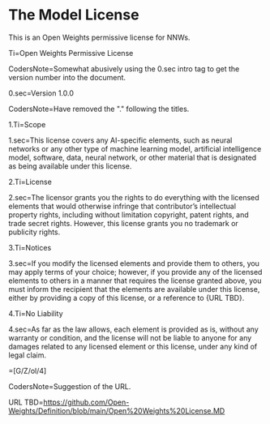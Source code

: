 # The Model License

This is an Open Weights permissive license for NNWs.

Ti=Open Weights Permissive License

CodersNote=Somewhat abusively using the 0.sec intro tag to get the version number into the document.

0.sec=Version 1.0.0

CodersNote=Have removed the "." following the titles.

1.Ti=Scope 

1.sec=This license covers any AI-specific elements, such as neural networks or any other type of machine learning model, artificial intelligence model, software, data, neural network, or other material that is designated as being available under this license.

2.Ti=License 

2.sec=The licensor grants you the rights to do everything with the licensed elements that would otherwise infringe that contributor’s intellectual property rights, including without limitation copyright, patent rights, and trade secret rights. However, this license grants you no trademark or publicity rights.

3.Ti=Notices

3.sec=If you modify the licensed elements and provide them to others, you may apply terms of your choice; however, if you provide any of the licensed elements to others in a manner that requires the license granted above, you must inform the recipient that the elements are available under this license, either by providing a copy of this license, or a reference to {URL TBD}.

4.Ti=No Liability

4.sec=As far as the law allows, each element is provided as is, without any warranty or condition, and the license will not be liable to anyone for any damages related to any licensed element or this license, under any kind of legal claim.

=[G/Z/ol/4]

CodersNote=Suggestion of the URL.

URL TBD=<a href="https://github.com/Open-Weights/Definition/blob/main/Open%20Weights%20License.MD">https://github.com/Open-Weights/Definition/blob/main/Open%20Weights%20License.MD</a>
